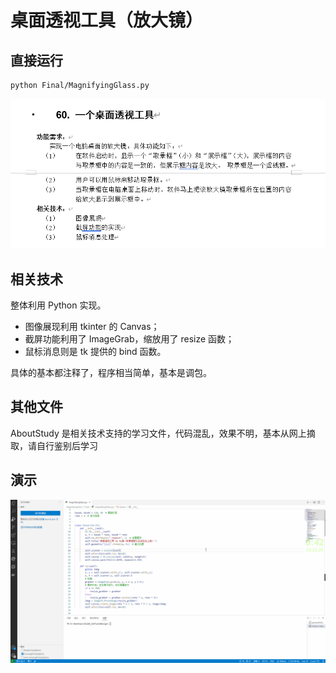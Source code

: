 # 桌面透视工具（放大镜）

## 直接运行

```bash
python Final/MagnifyingGlass.py
```

![【要求】软件设计实作](【要求】软件设计实作.png "需求")

## 相关技术

整体利用 Python 实现。

- 图像展现利用 tkinter 的 Canvas；
- 截屏功能利用了 ImageGrab，缩放用了 resize 函数；
- 鼠标消息则是 tk 提供的 bind 函数。

具体的基本都注释了，程序相当简单，基本是调包。

## 其他文件

AboutStudy 是相关技术支持的学习文件，代码混乱，效果不明，基本从网上摘取，请自行鉴别后学习

## 演示

![Demo.gif](Demo.gif)
